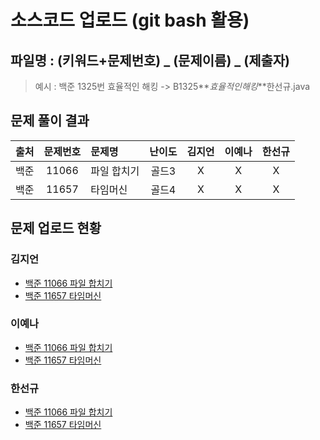 # 소스코드 업로드 (git bash 활용)

## 파일명 : (키워드+문제번호) _ (문제이름) _ (제출자)

> 예시 : 백준 1325번 효율적인 해킹 -> B1325**_효율적인해킹_**한선규.java

## 문제 풀이 결과

<!-- Table -->

|     출처     | 문제번호 | 문제명      | 난이도 | 김지언 | 이예나 | 한선규 |
| :----------: | :------: | :---------- | :----: | :----: | :----: | :----: |
| 백준 |  11066   | 파일 합치기 | 골드3 |   X    |   X    |   X   |
| 백준 |  11657   | 타임머신    | 골드4 |   X    |   X    |   X    |

## 문제 업로드 현황

### 김지언

- [백준 11066 파일 합치기]()
- [백준 11657 타임머신]()

### 이예나

- [백준 11066 파일 합치기]()
- [백준 11657 타임머신]()

### 한선규

- [백준 11066 파일 합치기]()
- [백준 11657 타임머신]()
